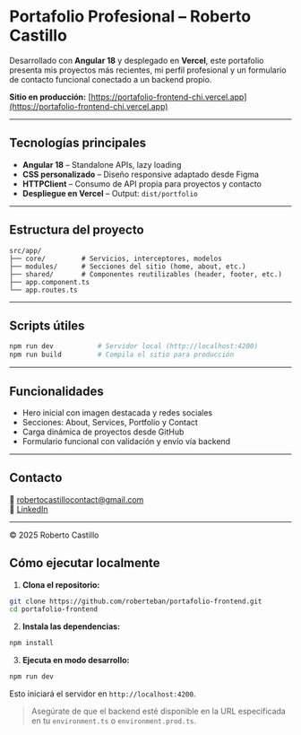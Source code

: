 # Portafolio Profesional – Roberto Castillo

Desarrollado con **Angular 18** y desplegado en **Vercel**, este portafolio presenta mis proyectos más recientes, mi perfil profesional y un formulario de contacto funcional conectado a un backend propio.

**Sitio en producción:** [https://portafolio-frontend-chi.vercel.app](https://portafolio-frontend-chi.vercel.app)

---

## Tecnologías principales

- **Angular 18** – Standalone APIs, lazy loading
- **CSS personalizado** – Diseño responsive adaptado desde Figma
- **HTTPClient** – Consumo de API propia para proyectos y contacto
- **Despliegue en Vercel** – Output: `dist/portfolio`

---

## Estructura del proyecto

```plaintext
src/app/
├── core/         # Servicios, interceptores, modelos
├── modules/      # Secciones del sitio (home, about, etc.)
├── shared/       # Componentes reutilizables (header, footer, etc.)
├── app.component.ts
└── app.routes.ts
```

---

## Scripts útiles

```bash
npm run dev           # Servidor local (http://localhost:4200)
npm run build         # Compila el sitio para producción
```

---

## Funcionalidades

- Hero inicial con imagen destacada y redes sociales
- Secciones: About, Services, Portfolio y Contact
- Carga dinámica de proyectos desde GitHub
- Formulario funcional con validación y envío vía backend

---

## Contacto

📧 [robertocastillocontact@gmail.com](mailto:robertocastillocontact@gmail.com)  
🔗 [LinkedIn](https://www.linkedin.com/in/roberto-castillo-riquelme/)

---

© 2025 Roberto Castillo

## Cómo ejecutar localmente

1. **Clona el repositorio:**

```bash
git clone https://github.com/roberteban/portafolio-frontend.git
cd portafolio-frontend
```

2. **Instala las dependencias:**

```bash
npm install
```

3. **Ejecuta en modo desarrollo:**

```bash
npm run dev
```

Esto iniciará el servidor en `http://localhost:4200`.

> Asegúrate de que el backend esté disponible en la URL especificada en tu `environment.ts` o `environment.prod.ts`.
